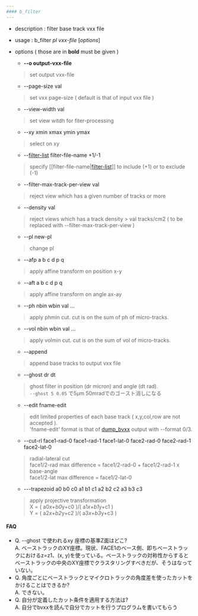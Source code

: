 ```yaml
---
#### b_filter
---
```


+ description : filter base track vxx file  
+ usage : b_filter *pl* *vxx-file* [*options*]
+ options ( those are in **bold** must be given )
  - **--o output-vxx-file**
  > set output vxx-file  

  - --page-size val
  > set vxx page-size ( default is that of input vxx file )  

  - --view-width val
  > set view witdh for fiter-processing  

  - --xy xmin xmax ymin ymax
  > select on xy  

  - --[filter-list](filter-list.md) filter-file-name +1/-1
  > specify [[filter-file-name|[filter-list](filter-list.md)]] to include (+1) or to exclude (-1)  

  - --filter-max-track-per-view val
  > reject view which has a given number of tracks or more  

  - --density val
  > reject views which has a track density > val tracks/cm2 ( to be replaced with --filter-max-track-per-view )  

  - --pl new-pl
  > change pl  

  - --afp a b c d p q
  > apply affine transform on position x-y  

  - --aft a b c d p q
  > apply affine transform on angle ax-ay  

  - --ph nbin wbin val ...
  > apply phmin cut. cut is on the sum of ph of micro-tracks.  

  - --vol nbin wbin val ...
  > apply volmin cut. cut is on the sum of vol of micro-tracks.  

  - --append
  > append base tracks to output vxx file  

  - --ghost dr dt
  > ghost filter in position (dr micron) and angle (dt rad).  
  > `--ghost 5 0.05` で5μm 50mradでのゴースト消しになる

  - --edit fname-edit
  > edit limited properties of each base track ( x,y,col,row are not accepted ).  
  > 'fname-edit' format is that of [dump_bvxx](dump_bvxx.md) output with --format 0/3.  

  - --cut-rl face1-rad-0 face1-rad-1 face1-lat-0 face2-rad-0 face2-rad-1 face2-lat-0
  > radial-lateral cut  
  > face1/2-rad max difference = face1/2-rad-0 + face1/2-rad-1 x base-angle  
  > face1/2-lat max difference = face1/2-lat-0  

  - ---trapezoid a0 b0 c0 a1 b1 c1 a2 b2 c2 a3 b3 c3  
  > apply projective transformation  
  > X = ( a0*x+b0*y+c0 )/( a1*x+b1*y+c1 )  
  > Y = ( a2*x+b2*y+c2 )/( a3*x+b3*y+c3 )  

#### FAQ
* Q. --ghost で使われるxy 座標の基準Z面はどこ?<br>
  A. ベーストラックのXY座標。現状、FACE1のベース側、即ちベーストラックにおけるz=z1、(x, y)を使っている。ベーストラックの対称性からするとベーストラックの中央のXY座標でクラスタリングすべきだが、そうはなっていない。
* Q. 角度ごとにベーストラックとマイクロトラックの角度差を使ったカットをかけることはできるか?<br>
  A. できない。
* Q. 自分が定義したカット条件を適用する方法は?<br>
  A. 自分でbvxxを読んで自分でカットを行うプログラムを書いてもらう
  